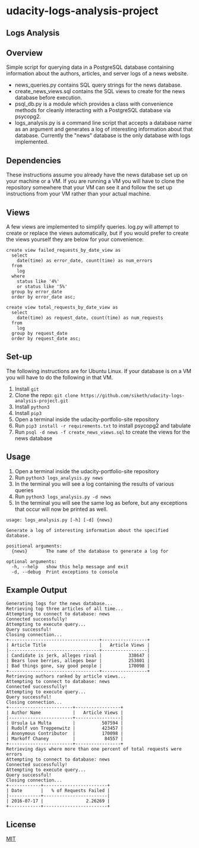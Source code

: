 # udacity-logs-analysis-project

## Logs Analysis

## Overview

Simple script for querying data in a PostgreSQL database containing information about the authors, articles, and server logs of a news website.

* news_queries.py contains SQL query strings for the news database.
* create_news_views.sql contains the SQL views to create for the news database before execution.
* psql_db.py is a module which provides a class with convenience methods for cleanly interacting with a PostgreSQL database via psycopg2.
* logs_analysis.py is a command line script that accepts a database name as an argument and generates a log of interesting information about that database. Currently the "news" database is the only database with logs implemented.

## Dependencies

These instructions assume you already have the news database set up on your machine or a VM. If you are running a VM you will have to clone the repository somewhere that your VM can see it and follow the set up instructions from your VM rather than your actual machine.

## Views

A few views are implemented to simplify queries. log.py will attempt to create or replace the views automatically, but if you would prefer to create the views yourself they are below for your convenience:

```
create view failed_requests_by_date_view as
  select
    date(time) as error_date, count(time) as num_errors
  from
    log
  where
    status like '4%'
    or status like '5%'
  group by error_date
  order by error_date asc;
```

```
create view total_requests_by_date_view as
  select
    date(time) as request_date, count(time) as num_requests
  from
    log
  group by request_date
  order by request_date asc;
```

## Set-up

The following instructions are for Ubuntu Linux. If your database is on a VM you will have to do the following in that VM.

1. Install `git`
2. Clone the repo: `git clone https://github.com/siketh/udacity-logs-analysis-project.git`
3. Install `python3`
4. Install `pip3`
5. Open a terminal inside the udacity-portfolio-site repository
6. Run `pip3 install -r requirements.txt` to install psycopg2 and tabulate
7. Run `psql -d news -f create_news_views.sql` to create the views for the news database

## Usage

1. Open a terminal inside the udacity-portfolio-site repository
2. Run `python3 logs_analysis.py news`
3. In the terminal you will see a log containing the results of various queries
4. Run `python3 logs_analysis.py -d news`
5. In the terminal you will see the same log as before, but any exceptions that occur will now be printed as well.

```
usage: logs_analysis.py [-h] [-d] {news}

Generate a log of interesting information about the specified database.

positional arguments:
  {news}       The name of the database to generate a log for

optional arguments:
  -h, --help   show this help message and exit
  -d, --debug  Print exceptions to console

```

## Example Output

```
Generating logs for the news database...
Retrieving top three articles of all time...
Attempting to connect to database: news
Connected successfully!
Attempting to execute query...
Query successful!
Closing connection...
+----------------------------------+-----------------+
| Article Title                    |   Article Views |
|----------------------------------+-----------------|
| Candidate is jerk, alleges rival |          338647 |
| Bears love berries, alleges bear |          253801 |
| Bad things gone, say good people |          170098 |
+----------------------------------+-----------------+
Retrieving authors ranked by article views...
Attempting to connect to database: news
Connected successfully!
Attempting to execute query...
Query successful!
Closing connection...
+------------------------+-----------------+
| Author Name            |   Article Views |
|------------------------+-----------------|
| Ursula La Multa        |          507594 |
| Rudolf von Treppenwitz |          423457 |
| Anonymous Contributor  |          170098 |
| Markoff Chaney         |           84557 |
+------------------------+-----------------+
Retrieving days where more than one percent of total requests were errors
Attempting to connect to database: news
Connected successfully!
Attempting to execute query...
Query successful!
Closing connection...
+------------+------------------------+
| Date       |   % of Requests Failed |
|------------+------------------------|
| 2016-07-17 |                2.26269 |
+------------+------------------------+
```

## License

[MIT](LICENSE.md)
